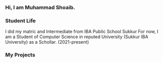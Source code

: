 ### Hi, I am Muhammad Shoaib.

### Student Life
I did my matric and Intermediate from IBA Public School Sukkur 
For now, I am a Student of Computer Science in reputed University (Sukkur IBA University) as a Schollar. (2021-present)
### My Projects
